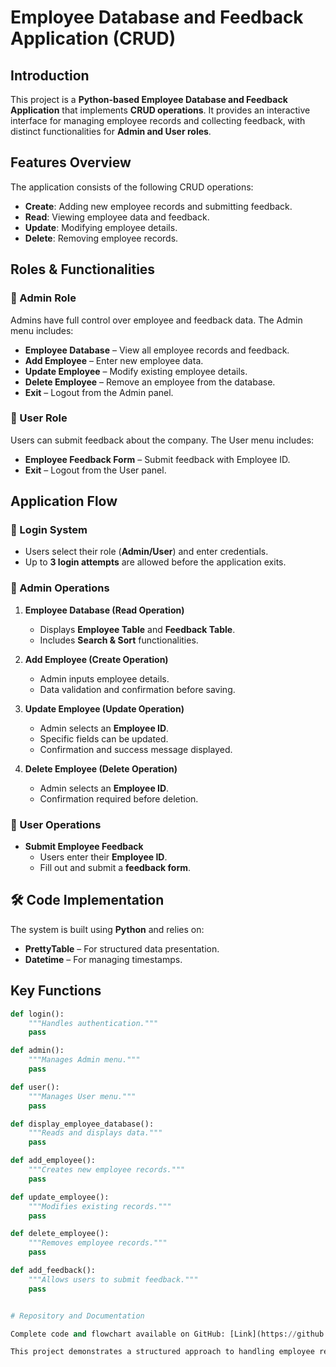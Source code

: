 # Employee Database and Feedback Application (CRUD)

## Introduction
This project is a **Python-based Employee Database and Feedback Application** that implements **CRUD operations**. It provides an interactive interface for managing employee records and collecting feedback, with distinct functionalities for **Admin and User roles**.

## Features Overview
The application consists of the following CRUD operations:

- **Create**: Adding new employee records and submitting feedback.
- **Read**: Viewing employee data and feedback.
- **Update**: Modifying employee details.
- **Delete**: Removing employee records.

## Roles & Functionalities

### 🔹 Admin Role
Admins have full control over employee and feedback data. The Admin menu includes:

- **Employee Database** – View all employee records and feedback.
- **Add Employee** – Enter new employee data.
- **Update Employee** – Modify existing employee details.
- **Delete Employee** – Remove an employee from the database.
- **Exit** – Logout from the Admin panel.

### 🔹 User Role
Users can submit feedback about the company. The User menu includes:

- **Employee Feedback Form** – Submit feedback with Employee ID.
- **Exit** – Logout from the User panel.

## Application Flow

### 🔹 Login System
- Users select their role (**Admin/User**) and enter credentials.
- Up to **3 login attempts** are allowed before the application exits.

### 🔹 Admin Operations
1. **Employee Database (Read Operation)**
   - Displays **Employee Table** and **Feedback Table**.
   - Includes **Search & Sort** functionalities.

2. **Add Employee (Create Operation)**
   - Admin inputs employee details.
   - Data validation and confirmation before saving.

3. **Update Employee (Update Operation)**
   - Admin selects an **Employee ID**.
   - Specific fields can be updated.
   - Confirmation and success message displayed.

4. **Delete Employee (Delete Operation)**
   - Admin selects an **Employee ID**.
   - Confirmation required before deletion.

### 🔹 User Operations
- **Submit Employee Feedback**
  - Users enter their **Employee ID**.
  - Fill out and submit a **feedback form**.

## 🛠️ Code Implementation
The system is built using **Python** and relies on:

- **PrettyTable** – For structured data presentation.
- **Datetime** – For managing timestamps.

## Key Functions
```python
def login():
    """Handles authentication."""
    pass

def admin():
    """Manages Admin menu."""
    pass

def user():
    """Manages User menu."""
    pass

def display_employee_database():
    """Reads and displays data."""
    pass

def add_employee():
    """Creates new employee records."""
    pass

def update_employee():
    """Modifies existing records."""
    pass

def delete_employee():
    """Removes employee records."""
    pass

def add_feedback():
    """Allows users to submit feedback."""
    pass


# Repository and Documentation

Complete code and flowchart available on GitHub: [Link](https://github.com/Chua-wd/Employee_Database_and_Feedback_Application_in_Python_-CRUD-/blob/main/M1_Capstone%20Project_Employee%20Database_Chua_Wira_Dirgantara.drawio.pdf)

This project demonstrates a structured approach to handling employee records and feedback using CRUD operations in Python.
